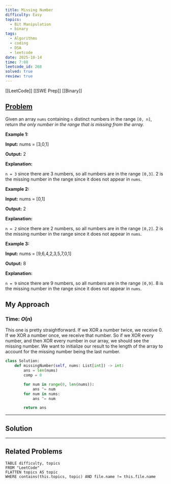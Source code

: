 ```yaml
---
title: Missing Number
difficulty: Easy
topics:
  - Bit Manipulation
  - binary
tags:
  - Algorithms
  - coding
  - DSA
  - leetcode
date: 2025-10-14
time: 7:08
leetcode_id: 268
solved: true
review: true
---
```

[[LeetCode]]
[[SWE Prep]]
[[Binary]]
## [Problem](https://leetcode.com/problems/missing-number/description/)
Given an array `nums` containing `n` distinct numbers in the range `[0, n]`, return _the only number in the range that is missing from the array._

**Example 1:**

**Input:** nums = [3,0,1]

**Output:** 2

**Explanation:**

`n = 3` since there are 3 numbers, so all numbers are in the range `[0,3]`. 2 is the missing number in the range since it does not appear in `nums`.

**Example 2:**

**Input:** nums = [0,1]

**Output:** 2

**Explanation:**

`n = 2` since there are 2 numbers, so all numbers are in the range `[0,2]`. 2 is the missing number in the range since it does not appear in `nums`.

**Example 3:**

**Input:** nums = [9,6,4,2,3,5,7,0,1]

**Output:** 8

**Explanation:**

`n = 9` since there are 9 numbers, so all numbers are in the range `[0,9]`. 8 is the missing number in the range since it does not appear in `nums`.



## My Approach
### Time: $O(n)$

This one is pretty straightforward. If we XOR a number twice, we receive 0. If we XOR a number once, we receive that number. So if we XOR every number, and then XOR every number in our array, we should see the missing number. We want to initialize our result to the length of the array to account for the missing number being the last number.

```python
class Solution:
    def missingNumber(self, nums: List[int]) -> int:
        ans = len(nums)
        comp = 0

        for num in range(0, len(nums)):
            ans ^= num
        for num in nums:
            ans ^= num

        return ans
```


---
## Solution




---
## Related Problems
```dataview
TABLE difficulty, topics
FROM "LeetCode"
FLATTEN topics AS topic
WHERE contains(this.topics, topic) AND file.name != this.file.name
```